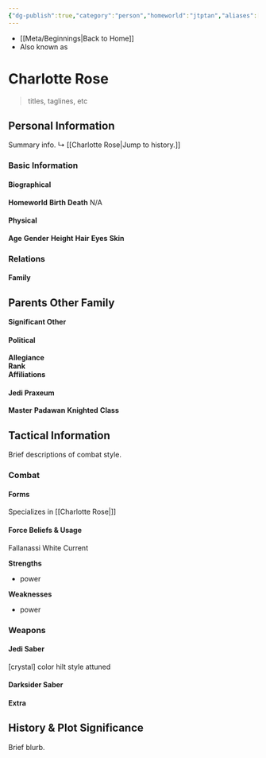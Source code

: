 ```yaml
---
{"dg-publish":true,"category":"person","homeworld":"jtptan","aliases":["Charlotte"],"tags":["resistance","jedipraxeum","jediknight","forcesensitive","unfinished"],"permalink":"/charlotte-rose/","dgHomeLink":false,"dgPassFrontmatter":true}
---
```


- [[Meta/Beginnings|Back to Home]]
- Also known as 

# Charlotte Rose
>titles, taglines, etc

## Personal Information
Summary info.
↳ [[Charlotte Rose|Jump to history.]]

### Basic Information

#### Biographical
**Homeworld** 
**Birth** 
**Death** N/A

#### Physical
**Age** 
**Gender** 
**Height** 
**Hair** 
**Eyes** 
**Skin** 

### Relations

#### Family
**Parents** 
**Other Family**
- 

**Significant Other** 

#### Political
**Allegiance**  
**Rank**  
**Affiliations**  

#### Jedi Praxeum
**Master** 
**Padawan** 
**Knighted** 
**Class** 

## Tactical Information
Brief descriptions of combat style.

### Combat

#### Forms
Specializes in [[Charlotte Rose|]] 

#### Force Beliefs & Usage
Fallanassi White Current 

**Strengths**
- power

**Weaknesses**
- power

### Weapons

#### Jedi Saber
[crystal] color hilt style attuned

#### Darksider Saber


#### Extra


## History & Plot Significance
Brief blurb.
